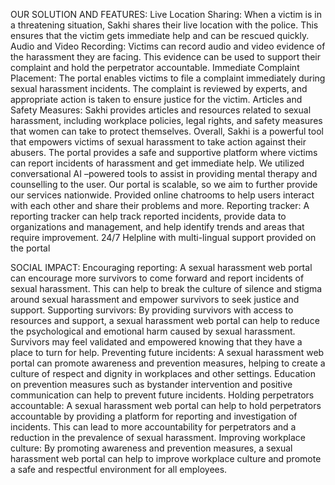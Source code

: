 OUR SOLUTION AND FEATURES: Live Location Sharing: When a victim is in a threatening situation, Sakhi shares their live location with the police. This ensures that the victim gets immediate help and can be rescued quickly. Audio and Video Recording: Victims can record audio and video evidence of the harassment they are facing. This evidence can be used to support their complaint and hold the perpetrator accountable. Immediate Complaint Placement: The portal enables victims to file a complaint immediately during sexual harassment incidents. The complaint is reviewed by experts, and appropriate action is taken to ensure justice for the victim. Articles and Safety Measures: Sakhi provides articles and resources related to sexual harassment, including workplace policies, legal rights, and safety measures that women can take to protect themselves. Overall, Sakhi is a powerful tool that empowers victims of sexual harassment to take action against their abusers. The portal provides a safe and supportive platform where victims can report incidents of harassment and get immediate help. We utilized conversational AI –powered tools to assist in providing mental therapy and counselling to the user. Our portal is scalable, so we aim to further provide our services nationwide. Provided online chatrooms to help users interact with each other and share their problems and more. Reporting tracker: A reporting tracker can help track reported incidents, provide data to organizations and management, and help identify trends and areas that require improvement. 24/7 Helpline with multi-lingual support provided on the portal

SOCIAL IMPACT: Encouraging reporting: A sexual harassment web portal can encourage more survivors to come forward and report incidents of sexual harassment. This can help to break the culture of silence and stigma around sexual harassment and empower survivors to seek justice and support. Supporting survivors: By providing survivors with access to resources and support, a sexual harassment web portal can help to reduce the psychological and emotional harm caused by sexual harassment. Survivors may feel validated and empowered knowing that they have a place to turn for help. Preventing future incidents: A sexual harassment web portal can promote awareness and prevention measures, helping to create a culture of respect and dignity in workplaces and other settings. Education on prevention measures such as bystander intervention and positive communication can help to prevent future incidents. Holding perpetrators accountable: A sexual harassment web portal can help to hold perpetrators accountable by providing a platform for reporting and investigation of incidents. This can lead to more accountability for perpetrators and a reduction in the prevalence of sexual harassment. Improving workplace culture: By promoting awareness and prevention measures, a sexual harassment web portal can help to improve workplace culture and promote a safe and respectful environment for all employees.
